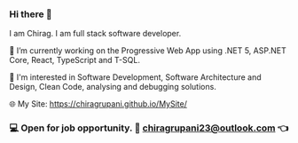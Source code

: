 ### Hi there 👋

I am Chirag. I am full stack software developer. 

🔭 I’m currently working on the Progressive Web App using .NET 5, ASP.NET Core, React, TypeScript and T-SQL.

🤔 I'm interested in Software Development, Software Architecture and Design, Clean Code, analysing and debugging solutions.

🌐 My Site: https://chiragrupani.github.io/MySite/


### 💻 Open for job opportunity. 📧 chiragrupani23@outlook.com  👈


<!--
**ChiragRupani/ChiragRupani** is a ✨ _special_ ✨ repository because its `README.md` (this file) appears on your GitHub profile.

Here are some ideas to get you started:

- 🔭 I’m currently working on ...
- 🌱 I’m currently learning ...
- 👯 I’m looking to collaborate on ...
- 🤔 I’m looking for help with ...
- 💬 Ask me about ...
- 📫 How to reach me: ...
- 😄 Pronouns: ...
- ⚡ Fun fact: ...
-->
